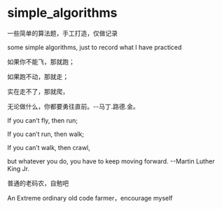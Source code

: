 # simple_algorithms

一些简单的算法题，手工打造，仅做记录

some simple algorithms, just to record what I have practiced

如果你不能飞，那就跑；

如果跑不动，那就走；

实在走不了，那就爬，

无论做什么，你都要勇往直前。--马丁.路德.金。

If you can’t fly, then run; 

If you can’t run, then walk; 

If you can’t walk, then crawl, 

but whatever you do, you have to keep moving forward. --Martin Luther King Jr.

普通的老码农，自勉吧

An Extreme ordinary old code farmer，encourage myself


